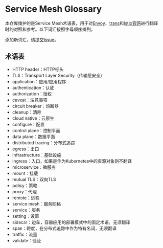 # Service Mesh Glossary

本仓库维护的是Service Mesh术语表，用于对[Envoy](https://github.com/servicemesher/envoy)、[trans](https://github.com/servicemesher/trans)和[Istio官网](https://github.com/istio/istio.github.io)进行翻译时的对照和参考。以下词汇按照字母顺序排列。

添加新词汇，请[提交Issue](https://github.com/servicemesher/glossary/issues/new)。

## 术语表

- HTTP header：HTTP标头
- TLS：Transport Layer Security（传输层安全）
- application：应用/应用程序
- authentication：认证
- authorization：授权
- caveat：注意事项
- circuit breaker：熔断器
- cleanup：清除
- cloud native：云原生
- configure：配置
- control plane：控制平面
- data plane：数据平面
- distributed tracing：分布式追踪
- egress：出口
- infrastructure：基础设施
- ingress：入口，如果是作为Kubernetes中的资源对象则不翻译
- microservice：微服务
- mount：挂载
- mutual TLS：双向TLS
- policy：策略
- proxy：代理
- remote：远程
- service mesh：服务网格
- service：服务
- setting：设置
- sidecar：边车，容器应用的部署模式中的固定术语，无须翻译
- span：跨度，在分布式追踪中作为特有名词，无须翻译
- traffic：流量
- validate：验证

